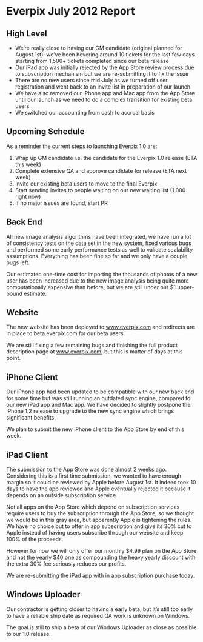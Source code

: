Everpix July 2012 Report
========================

High Level
----------

* We’re really close to having our GM candidate (original planned for August 1st): we’ve been hovering around 10 tickets for the last few days starting from 1,500+ tickets completed since our beta release
* Our iPad app was initially rejected by the App Store review process due to subscription mechanism but we are re-submitting it to fix the issue
* There are no new users since mid-July as we turned off user registration and went back to an invite list in preparation of our launch
* We have also removed our iPhone app and Mac app from the App Store until our launch as we need to do a complex transition for existing beta users
* We switched our accounting from cash to accrual basis

Upcoming Schedule
-----------------

As a reminder the current steps to launching Everpix 1.0 are:

1. Wrap up GM candidate i.e. the candidate for the Everpix 1.0 release (ETA this week)
2. Complete extensive QA and approve candidate for release (ETA next week)
3. Invite our existing beta users to move to the final Everpix
4. Start sending invites to people waiting on our new waiting list (1,000 right now)
5. If no major issues are found, start PR

Back End
--------

All new image analysis algorithms have been integrated, we have run a lot of consistency tests on the data set in the new system, fixed various bugs and performed some early performance tests as well to validate scalability assumptions. Everything has been fine so far and we only have a couple bugs left.

Our estimated one-time cost for importing the thousands of photos of a new user has been increased due to the new image analysis being quite more computationally expensive than before, but we are still under our $1 upper-bound estimate.

Website
-------

The new website has been deployed to www.everpix.com and redirects are in place to beta.everpix.com for our beta users.

We are still fixing a few remaining bugs and finishing the full product description page at www.everpix.com, but this is matter of days at this point.

iPhone Client
-------------

Our iPhone app had been updated to be compatible with our new back end for some time but was still running an outdated sync engine, compared to our new iPad app and Mac app. We have decided to slightly postpone the iPhone 1.2 release to upgrade to the new sync engine which brings significant benefits.

We plan to submit the new iPhone client to the App Store by end of this week.

iPad Client
-----------

The submission to the App Store was done almost 2 weeks ago. Considering this is a first time submission, we wanted to have enough margin so it could be reviewed by Apple before August 1st. It indeed took 10 days to have the app reviewed and Apple eventually rejected it because it depends on an outside subscription service.

Not all apps on the App Store which depend on subscription services require users to buy the subscription through the App Store, so we thought we would be in this gray area, but apparently Apple is tightening the rules. We have no choice but to offer in app subscription and give its 30% cut to Apple instead of having users subscribe through our website and keep 100% of the proceeds.

However for now we will only offer our monthly $4.99 plan on the App Store and not the yearly $40 one as compounding the heavy yearly discount with the extra 30% fee seriously reduces our profits.

We are re-submitting the iPad app with in app subscription purchase today.

Windows Uploader
----------------

Our contractor is getting closer to having a early beta, but it’s still too early to have a reliable ship date as required QA work is unknown on Windows.

The goal is still to ship a beta of our Windows Uploader as close as possible to our 1.0 release.
